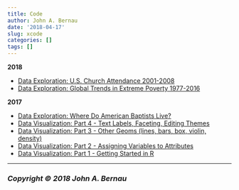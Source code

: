 ```yaml
---
title: Code
author: John A. Bernau
date: '2018-04-17'
slug: xcode
categories: []
tags: []
---
```


**2018**  

* [Data Exploration: U.S. Church Attendance 2001-2008](/code/church_attendance/)
* [Data Exploration: Global Trends in Extreme Poverty 1977-2016](/code/wb_poverty/)  


**2017**  

* [Data Exploration: Where Do American Baptists Live?](/code/baylor/)  
* [Data Visualization: Part 4 - Text Labels, Faceting, Editing Themes](/code/dataviz4/)  
* [Data Visualization: Part 3 - Other Geoms (lines, bars, box, violin, density)](/code/dataviz3/)  
* [Data Visualization: Part 2 - Assigning Variables to Attributes](/code/dataviz2/)  
* [Data Visualization: Part 1 - Getting Started in R](/code/dataviz1/)


___

### *Copyright &copy; 2018 John A. Bernau*